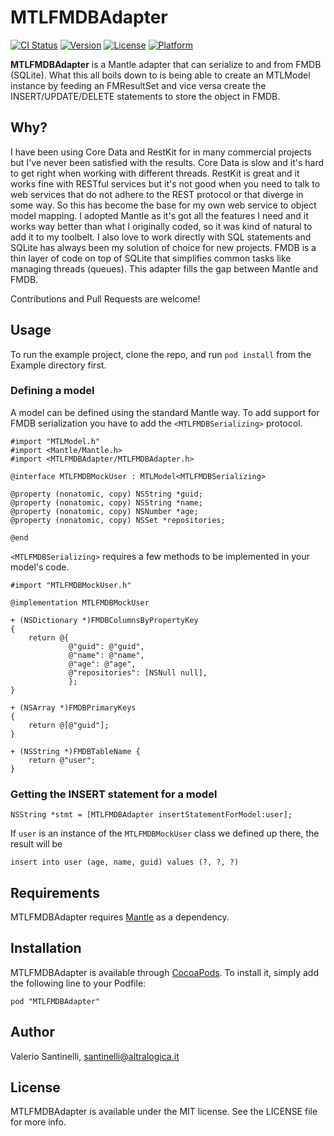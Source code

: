 # MTLFMDBAdapter

[![CI Status](http://img.shields.io/travis/tanis2000/MTLFMDBAdapter.svg?style=flat)](https://travis-ci.org/tanis2000/MTLFMDBAdapter)
[![Version](https://img.shields.io/cocoapods/v/MTLFMDBAdapter.svg?style=flat)](http://cocoadocs.org/docsets/MTLFMDBAdapter)
[![License](https://img.shields.io/cocoapods/l/MTLFMDBAdapter.svg?style=flat)](http://cocoadocs.org/docsets/MTLFMDBAdapter)
[![Platform](https://img.shields.io/cocoapods/p/MTLFMDBAdapter.svg?style=flat)](http://cocoadocs.org/docsets/MTLFMDBAdapter)

**MTLFMDBAdapter** is a Mantle adapter that can serialize to and from FMDB (SQLite).
What this all boils down to is being able to create an MTLModel instance by feeding an FMResultSet and vice versa create the INSERT/UPDATE/DELETE statements to store the object in FMDB.

## Why?

I have been using Core Data and RestKit for in many commercial projects but I've never been satisfied with the results. Core Data is slow and it's hard to get right when working with different threads. RestKit is great and it works fine with RESTful services but it's not good when you need to talk to web services that do not adhere to the REST protocol or that diverge in some way. So this has become the base for my own web service to object model mapping. I adopted Mantle as it's got all the features I need and it works way better than what I originally coded, so it was kind of natural to add it to my toolbelt. 
I also love to work directly with SQL statements and SQLite has always been my solution of choice for new projects. FMDB is a thin layer of code on top of SQLite that simplifies common tasks like managing threads (queues).
This adapter fills the gap between Mantle and FMDB. 

Contributions and Pull Requests are welcome!

## Usage

To run the example project, clone the repo, and run `pod install` from the Example directory first.

### Defining a model

A model can be defined using the standard Mantle way. To add support for FMDB serialization you have to add the `<MTLFMDBSerializing>` protocol.

	#import "MTLModel.h"
	#import <Mantle/Mantle.h>
	#import <MTLFMDBAdapter/MTLFMDBAdapter.h>

	@interface MTLFMDBMockUser : MTLModel<MTLFMDBSerializing>

	@property (nonatomic, copy) NSString *guid;
	@property (nonatomic, copy) NSString *name;
	@property (nonatomic, copy) NSNumber *age;
	@property (nonatomic, copy) NSSet *repositories;

	@end

`<MTLFMDBSerializing>` requires a few methods to be implemented in your model's code.

	#import "MTLFMDBMockUser.h"

	@implementation MTLFMDBMockUser

	+ (NSDictionary *)FMDBColumnsByPropertyKey
	{
	    return @{
	             @"guid": @"guid",
	             @"name": @"name",
	             @"age": @"age",
	             @"repositories": [NSNull null],
	             };
	}

	+ (NSArray *)FMDBPrimaryKeys
	{
	    return @[@"guid"];
	}

	+ (NSString *)FMDBTableName {
	    return @"user";
	}

### Getting the INSERT statement for a model

	NSString *stmt = [MTLFMDBAdapter insertStatementForModel:user];

If `user` is an instance of the `MTLFMDBMockUser` class we defined up there, the result will be

	insert into user (age, name, guid) values (?, ?, ?)

## Requirements

MTLFMDBAdapter requires [Mantle](https://github.com/Mantle/Mantle) as a dependency.

## Installation

MTLFMDBAdapter is available through [CocoaPods](http://cocoapods.org). To install
it, simply add the following line to your Podfile:

    pod "MTLFMDBAdapter"

## Author

Valerio Santinelli, santinelli@altralogica.it

## License

MTLFMDBAdapter is available under the MIT license. See the LICENSE file for more info.

